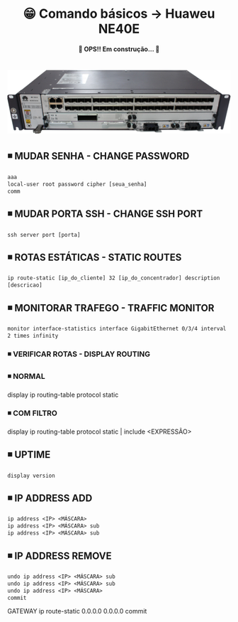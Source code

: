 <h1 align="center">😁 Comando básicos -> Huaweu NE40E</h1>

<h4 align="center">
  🚧 OPS!! Em construção... 🚧
</h4>

<h1 align="center">
  <img alt="ne40e" title="ne40e" src="../img/ne40e.png" />
</h1>

## ◾ MUDAR SENHA - CHANGE PASSWORD
```
aaa
local-user root password cipher [seua_senha]
comm
```

## ◾ MUDAR PORTA SSH - CHANGE SSH PORT
    ssh server port [porta]

## ◾ ROTAS ESTÁTICAS - STATIC ROUTES
    ip route-static [ip_do_cliente] 32 [ip_do_concentrador] description [descricao]

## ◾ MONITORAR TRAFEGO - TRAFFIC MONITOR
	monitor interface-statistics interface GigabitEthernet 0/3/4 interval 2 times infinity

### ◾  VERIFICAR ROTAS - DISPLAY ROUTING
  ### ◾ NORMAL
  display ip routing-table protocol static
  
  ### ◾ COM FILTRO
  display ip routing-table protocol static | include <EXPRESSÃO>

## ◾ UPTIME
    display version

## ◾ IP ADDRESS ADD
    ip address <IP> <MÁSCARA>
    ip address <IP> <MÁSCARA> sub
    ip address <IP> <MÁSCARA> sub

## ◾ IP ADDRESS REMOVE
    undo ip address <IP> <MÁSCARA> sub
    undo ip address <IP> <MÁSCARA> sub
    undo ip address <IP> <MÁSCARA>
    commit

GATEWAY
	ip route-static 0.0.0.0 0.0.0.0 <ip gateway>
	commit
